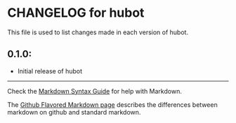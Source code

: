 # CHANGELOG for hubot

This file is used to list changes made in each version of hubot.

## 0.1.0:

* Initial release of hubot

- - - 
Check the [Markdown Syntax Guide](http://daringfireball.net/projects/markdown/syntax) for help with Markdown.

The [Github Flavored Markdown page](http://github.github.com/github-flavored-markdown/) describes the differences between markdown on github and standard markdown.
